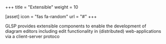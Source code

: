 +++
title = "Extensible"
weight = 10

[asset]
  icon = "fas fa-random"
  url = "#"
+++

GLSP provides extensible components to enable the development of diagram editors including edit functionality in (distributed) web-applications via a client-server protoco